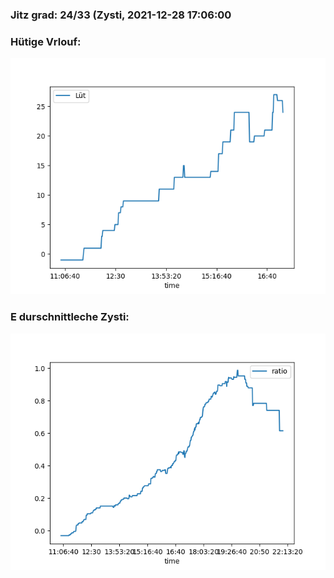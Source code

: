 ### Jitz grad: 24/33 (Zysti, 2021-12-28 17:06:00

### Hütige Vrlouf:
![Graph](Today.png)

### E durschnittleche Zysti:
![Graph](Zysti.png)